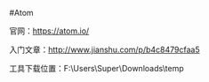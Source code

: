 #Atom

官网：https://atom.io/

入门文章：http://www.jianshu.com/p/b4c8479cfaa5

工具下载位置：F:\Users\Super\Downloads\temp